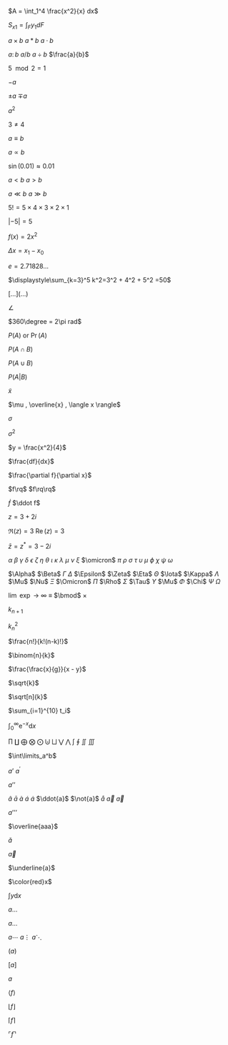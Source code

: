 $A = \int_1^4 \frac{x^2}{x} dx$

$S_{x1}=\int_F {y_1} dF$

$a \times b$
$a \ast b$
$a \cdot b$

$a \colon b$
$a / b$
$a \div b$
$\frac{a}{b}$

$5\mod 2=1$

$-a$

$\pm a$
$\mp a$

$a^2$

$3\neq4$

$a \equiv b$

$a \propto b$

$\sin(0.01) \approx 0.01$

$a<b$
$a>b$

$a \ll b$
$a \gg b$

$5!=5 \times 4 \times 3 \times 2 \times 1$

$|-5|=5$

$f(x)=2x^2$

$\Delta x = x_1 - x_0$

$e = 2.71828...$

$\displaystyle\sum_{k=3}^5 k^2=3^2 + 4^2 + 5^2 =50$

$[\ldots] (\ldots)$

$\angle$

$360\degree = 2\pi rad$

$P(A)$ or $\Pr(A)$

$P(A \cap B)$

$P(A \cup B)$

$P(A|B)$

$\tilde{x}$

$\mu , \overline{x} , \langle x \rangle$

$\sigma$

$\sigma^2$

$y = \frac{x^2}{4}$

$\frac{df}{dx}$

$\frac{\partial f}{\partial x}$

$f\rq$
$f\rq\rq$

$\dot f$
$\ddot f$

$z=3+2i$

$\Re(z)=3$
$\operatorname{Re}(z)=3$

$\bar{z}=z^*=3-2i$

$\alpha$
$\beta$
$\gamma$
$\delta$
$\epsilon$
$\zeta$
$\eta$
$\theta$
$\iota$
$\kappa$
$\lambda$
$\mu$
$\nu$
$\xi$
$\omicron$
$\pi$
$\rho$
$\sigma$
$\tau$
$\upsilon$
$\mu$
$\phi$
$\chi$
$\psi$
$\omega$

$\Alpha$
$\Beta$
$\Gamma$
$\Delta$
$\Epsilon$
$\Zeta$
$\Eta$
$\Theta$
$\Iota$
$\Kappa$
$\Lambda$
$\Mu$
$\Nu$
$\Xi$
$\Omicron$
$\Pi$
$\Rho$
$\Sigma$
$\Tau$
$\Upsilon$
$\Mu$
$\Phi$
$\Chi$
$\Psi$
$\Omega$

$\lim$
$\exp$
$\to$
$\infty$
$\equiv$
$\bmod$
$\times$

$k_{n+1}$

$k_n^2$

$\frac{n!}{k!(n-k)!}$

$\binom{n}{k}$

$\frac{\frac{x}{g}}{x - y}$

$\sqrt{k}$

$\sqrt[n]{k}$

$\sum_{i=1}^{10} t_i$

$\int_0^\infty \mathrm{e}^{-x}\mathrm{d}x$

$\prod$
$\coprod$
$\bigoplus$
$\bigotimes$
$\bigodot$
$\biguplus$
$\bigsqcup$
$\bigvee$
$\bigwedge$
$\int$
$\oint$
$\iint$
$\iiint$

$\int\limits_a^b$

$a’$ $a^{\prime}$

$a’’$

$\hat{a}$
$\bar{a}$
$\grave{a}$
$\acute{a}$
$\dot{a}$
$\ddot{a}$
$\not{a}$
$\mathring{a}$
$\overrightarrow{a}$
$\overleftarrow{a}$

$a’’’$

$\overline{aaa}$

$\check{a}$

$\vec{a}$

$\underline{a}$

$\color{red}x$

$\int y \mathrm{d}x$

$a\dots$

$a\ldots$

$a\cdots$
$a\vdots$
$a\ddots$

$(a)$

$[a]$

${a}$

$\langle f \rangle$

$\lfloor f \rfloor$

$\lceil f \rceil$

$\ulcorner f \urcorner$

